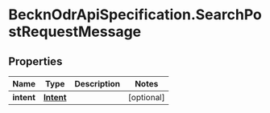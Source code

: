 # BecknOdrApiSpecification.SearchPostRequestMessage

## Properties

Name | Type | Description | Notes
------------ | ------------- | ------------- | -------------
**intent** | [**Intent**](Intent.md) |  | [optional] 


